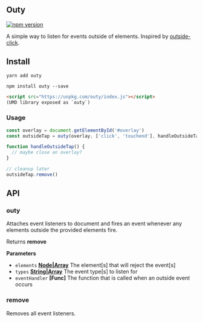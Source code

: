 ## Outy

[![npm version](https://badge.fury.io/js/outy.svg)](https://badge.fury.io/js/outy)

A simple way to listen for events outside of elements. Inspired by [outside-click](https://github.com/Aloompa/outside-click).

## Install

`yarn add outy`

`npm install outy --save`

```html
<script src="https://unpkg.com/outy/index.js"></script>
(UMD library exposed as `outy`)
```

### Usage
```js
const overlay = document.getElementById('#overlay')
const outsideTap = outy(overlay, ['click', 'touchend'], handleOutsideTap)

function handleOutsideTap() {
  // maybe close an overlay?
}

// cleanup later
outsideTap.remove()
```

## API

### outy

Attaches event listeners to document and fires an event whenever any elements outside the provided elements fire.

Returns **remove**

**Parameters**

-   `elements` **[Node|Array](https://developer.mozilla.org/en-US/docs/Web/API/Node)** The element[s] that will reject the event[s]
-   `types` **[String|Array](https://developer.mozilla.org/en-US/docs/Web/Events)** The event type[s] to listen for
-   `eventHandler` **\[Func]** The function that is called when an outside event occurs

### remove

Removes all event listeners.
